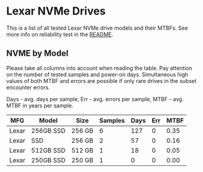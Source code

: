 Lexar NVMe Drives
=================

This is a list of all tested Lexar NVMe drive models and their MTBFs. See more
info on reliability test in the [README](https://github.com/bsdhw/SMART).

NVME by Model
------------

Please take all columns into account when reading the table. Pay attention on the
number of tested samples and power-on days. Simultaneous high values of both MTBF
and errors are possible if only rare drives in the subset encounter errors.

Days - avg. days per sample,
Err  - avg. errors per sample,
MTBF - avg. MTBF in years per sample.

| MFG       | Model              | Size   | Samples | Days  | Err   | MTBF |
|-----------|--------------------|--------|---------|-------|-------|------|
| Lexar     | 256GB SSD          | 256 GB | 6       | 127   | 0     | 0.35   |
| Lexar     | SSD                | 256 GB | 2       | 57    | 0     | 0.16   |
| Lexar     | 512GB SSD          | 512 GB | 1       | 18    | 0     | 0.05   |
| Lexar     | 250GB SSD          | 250 GB | 1       | 0     | 0     | 0.00   |
